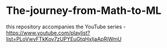 # The-journey-from-Math-to-ML
this repository accompanies the YouTube series - https://www.youtube.com/playlist?list=PLoVwvFTkKov7zUPYEuGtqHxIjaApRjWmU
